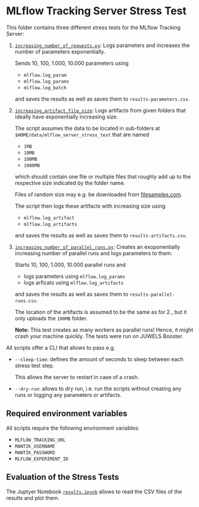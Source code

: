 # MLflow Tracking Server Stress Test

This folder contains three different stress tests for the MLflow Tracking Server:

1. [`increasing_number_of_requests.py`](increasing_number_of_requests.py): Logs parameters and increases the number of parameters exponentially.

   Sends 10, 100, 1.000, 10.000 parameters using

   - `mlflow.log_param`
   - `mlflow.log_params`
   - `mlflow.log_batch`

   and saves the results as well as saves them to `results-parameters.csv`.

2. [`increasing_artifact_file_size`](increasing_artifact_file_size.py): Logs artifacts from given folders that ideally have exponentially increasing size.

    The script assumes the data to be located in sub-folders at `$HOME/data/mlflow_server_stress_test` that
    are named

    - `1MB`
    - `10MB`
    - `100MB`
    - `1000MB`

    which should contain one file or multiple files that roughly add up to the respective size
    indicated by the folder name.

    Files of random size may e.g. be downloaded from [filesamples.com](https://filesamples.com/formats/mp4).

    The script then logs these artifacts with increasing size using

    - `mlflow.log_artifact`
    - `mlflow.log_artifacts`

   and saves the results as well as saves them to `results-artifacts.csv`.

3. [`increasing_number_of_parallel_runs.py`](increasing_number_of_parallel_runs.py): Creates an exoponentially increasing number of parallel runs and logs parameters to them.

   Starts 10, 100, 1.000, 10.000 parallel runs and

   - logs parameters using `mlflow.log_params`
   - logs arficats using `mlflow.log_artifacts`

   and saves the results as well as saves them to `results-parallel-runs.csv`.

   The location of the artifacts is assumed to be the same as for 2., but it only uploads the `100MB` folder.

   **Note:** This test creates as many workers as parallel runs! Hence, it might crash your machine quickly. The tests were run on JUWELS Booster.

All scripts offer a CLI that allows to pass e.g.

- `--sleep-time`: defines the amount of seconds to sleep between each stress test step.

  This allows the server to restart in case of a crash.
- `--dry-run`:  allows to dry run, i.e. run the scripts without creating any runs or logging any parameters or artifacts.

## Required environment variables

All scripts require the following environment variables:

- `MLFLOW_TRACKING_URL`
- `MANTIK_USERNAME`
- `MANTIK_PASSWORD`
- `MLFLOW_EXPERIMENT_ID`

## Evaluation of the Stress  Tests

The Juptyer Notebook [`results.ipynb`](results.ipynb) allows to read the CSV files of the results and plot them.
